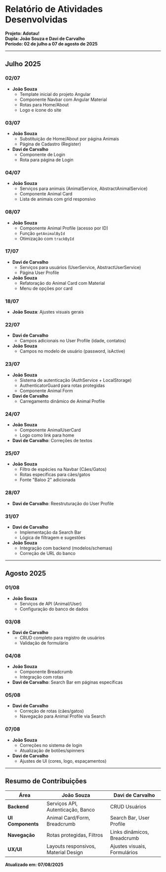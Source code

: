 # Relatório de Atividades Desenvolvidas  
**Projeto: Adotau!**  
**Dupla: João Souza e Davi de Carvalho**  
**Período: 02 de julho a 07 de agosto de 2025**  

---

## Julho 2025  

### 02/07  
- **João Souza**  
  - Template inicial do projeto Angular  
  - Componente Navbar com Angular Material  
  - Rotas para Home/About  
  - Logo e ícone do site  

### 03/07  
- **João Souza**  
  - Substituição de Home/About por página Animais  
  - Página de Cadastro (Register)  
- **Davi de Carvalho**  
  - Componente de Login  
  - Rota para página de Login  

### 04/07  
- **João Souza**  
  - Serviços para animais (AnimalService, AbstractAnimalService)  
  - Componente Animal Card  
  - Lista de animais com grid responsivo  

### 08/07  
- **João Souza**  
  - Componente Animal Profile (acesso por ID)  
  - Função `getAnimalById`  
  - Otimização com `trackById`  

### 17/07  
- **Davi de Carvalho**  
  - Serviços para usuários (UserService, AbstractUserService)  
  - Página User Profile  
- **João Souza**  
  - Refatoração do Animal Card com Material  
  - Menu de opções por card  

### 18/07  
- **João Souza**: Ajustes visuais gerais  

### 22/07  
- **Davi de Carvalho**  
  - Campos adicionais no User Profile (idade, contatos)  
- **João Souza**  
  - Campos no modelo de usuário (password, isActive)  

### 23/07  
- **João Souza**  
  - Sistema de autenticação (AuthService + LocalStorage)  
  - AuthenticatorGuard para rotas protegidas  
  - Componente Animal Form  
- **Davi de Carvalho**  
  - Carregamento dinâmico de Animal Profile  

### 24/07  
- **João Souza**  
  - Componente AnimalUserCard  
  - Logo como link para home  
- **Davi de Carvalho**: Correções de textos  

### 25/07  
- **João Souza**  
  - Filtro de espécies na Navbar (Cães/Gatos)  
  - Rotas específicas para cães/gatos  
  - Fonte "Baloo 2" adicionada  

### 28/07  
- **Davi de Carvalho**: Reestruturação do User Profile  

### 31/07  
- **Davi de Carvalho**  
  - Implementação da Search Bar  
  - Lógica de filtragem e sugestões  
- **João Souza**  
  - Integração com backend (modelos/schemas)  
  - Correção de URL do banco  

---

## Agosto 2025  

### 01/08  
- **João Souza**  
  - Serviços de API (Animal/User)  
  - Configuração do banco de dados  

### 03/08  
- **Davi de Carvalho**  
  - CRUD completo para registro de usuários  
  - Validação de formulário  

### 04/08  
- **João Souza**  
  - Componente Breadcrumb  
  - Integração com rotas  
- **Davi de Carvalho**: Search Bar em páginas específicas  

### 05/08  
- **Davi de Carvalho**  
  - Correção de rotas (cães/gatos)  
  - Navegação para Animal Profile via Search  

### 07/08  
- **João Souza**  
  - Correções no sistema de login  
  - Atualização de botões/spinners  
- **Davi de Carvalho**  
  - Ajustes de UI (cores, logo, espaçamentos)  

---

## Resumo de Contribuições  

| Área               | João Souza                          | Davi de Carvalho               |
|--------------------|-------------------------------------|--------------------------------|
| **Backend**        | Serviços API, Autenticação, Banco   | CRUD Usuários                 |
| **UI Components**  | Animal Card/Form, Breadcrumb        | Search Bar, User Profile      |
| **Navegação**      | Rotas protegidas, Filtros           | Links dinâmicos, Breadcrumb   |
| **UX/UI**          | Layouts responsivos, Material Design| Ajustes visuais, Formulários  |

**Atualizado em: 07/08/2025**  
